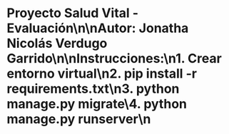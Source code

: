 # Proyecto Salud Vital - Evaluación\n\nAutor: Jonatha Nicolás Verdugo Garrido\n\nInstrucciones:\n1. Crear entorno virtual\n2. pip install -r requirements.txt\n3. python manage.py migrate\4. python manage.py runserver\n